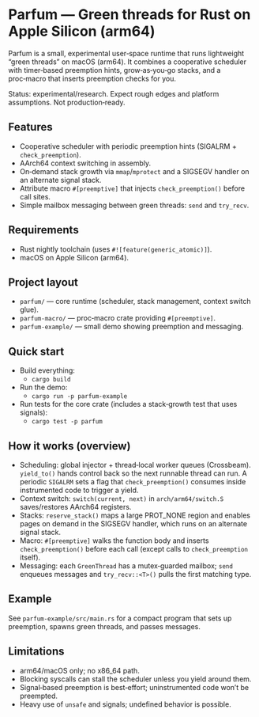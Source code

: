# Parfum — Green threads for Rust on Apple Silicon (arm64)

Parfum is a small, experimental user‑space runtime that runs lightweight “green threads” on macOS (arm64). It combines a cooperative scheduler with timer‑based preemption hints, grow‑as‑you‑go stacks, and a proc‑macro that inserts preemption checks for you.

Status: experimental/research. Expect rough edges and platform assumptions. Not production‑ready.

## Features
- Cooperative scheduler with periodic preemption hints (SIGALRM + `check_preemption`).
- AArch64 context switching in assembly.
- On‑demand stack growth via `mmap`/`mprotect` and a SIGSEGV handler on an alternate signal stack.
- Attribute macro `#[preemptive]` that injects `check_preemption()` before call sites.
- Simple mailbox messaging between green threads: `send` and `try_recv`.

## Requirements
- Rust nightly toolchain (uses `#![feature(generic_atomic)]`).
- macOS on Apple Silicon (arm64).

## Project layout
- `parfum/` — core runtime (scheduler, stack management, context switch glue).
- `parfum-macro/` — proc‑macro crate providing `#[preemptive]`.
- `parfum-example/` — small demo showing preemption and messaging.

## Quick start
- Build everything:
  - `cargo build`
- Run the demo:
  - `cargo run -p parfum-example`
- Run tests for the core crate (includes a stack‑growth test that uses signals):
  - `cargo test -p parfum`

## How it works (overview)
- Scheduling: global injector + thread‑local worker queues (Crossbeam). `yield_to()` hands control back so the next runnable thread can run. A periodic `SIGALRM` sets a flag that `check_preemption()` consumes inside instrumented code to trigger a yield.
- Context switch: `switch(current, next)` in `arch/arm64/switch.S` saves/restores AArch64 registers.
- Stacks: `reserve_stack()` maps a large PROT_NONE region and enables pages on demand in the SIGSEGV handler, which runs on an alternate signal stack.
- Macro: `#[preemptive]` walks the function body and inserts `check_preemption()` before each call (except calls to `check_preemption` itself).
- Messaging: each `GreenThread` has a mutex‑guarded mailbox; `send` enqueues messages and `try_recv::<T>()` pulls the first matching type.

## Example
See `parfum-example/src/main.rs` for a compact program that sets up preemption, spawns green threads, and passes messages.

## Limitations
- arm64/macOS only; no x86_64 path.
- Blocking syscalls can stall the scheduler unless you yield around them.
- Signal‑based preemption is best‑effort; uninstrumented code won’t be preempted.
- Heavy use of `unsafe` and signals; undefined behavior is possible.
